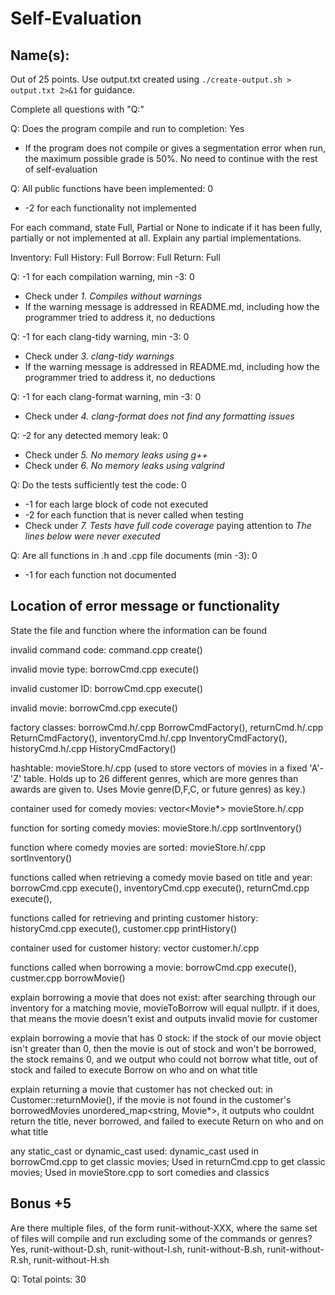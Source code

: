 # Self-Evaluation

## Name(s): 

Out of 25 points. Use output.txt created using 
`./create-output.sh > output.txt 2>&1` for guidance.

Complete all questions with "Q:"

Q: Does the program compile and run to completion: Yes

- If the program does not compile or gives a segmentation error when run, 
the maximum possible grade is 50%. No need to continue with the rest of self-evaluation

Q: All public functions have been implemented: 0

- -2 for each functionality not implemented

For each command, state Full, Partial or None to indicate 
if it has been fully, partially or not implemented at all.
Explain any partial implementations.

Inventory: Full
History: Full
Borrow: Full
Return: Full


Q: -1 for each compilation warning, min -3: 0

- Check under *1. Compiles without warnings*
- If the warning message is addressed in README.md, including how the programmer tried to address it, no deductions

Q: -1 for each clang-tidy warning, min -3: 0

- Check under *3. clang-tidy warnings*
- If the warning message is addressed in README.md, including how the programmer tried to address it, no deductions

Q: -1 for each clang-format warning, min -3: 0

- Check under *4. clang-format does not find any formatting issues*


Q: -2 for any detected memory leak: 0

- Check under *5. No memory leaks using g++*
- Check under *6. No memory leaks using valgrind*

Q: Do the tests sufficiently test the code: 0

- -1 for each large block of code not executed
- -2 for each function that is never called when testing
- Check under *7. Tests have full code coverage* paying attention to *The lines below were never executed*

Q: Are all functions in .h and .cpp file documents (min -3): 0

- -1 for each function not documented

## Location of error message or functionality

State the file and function where the information can be found

invalid command code: command.cpp create()

invalid movie type: borrowCmd.cpp execute()

invalid customer ID: borrowCmd.cpp execute()
 
invalid movie: borrowCmd.cpp execute()

factory classes: borrowCmd.h/.cpp BorrowCmdFactory(), returnCmd.h/.cpp ReturnCmdFactory(), inventoryCmd.h/.cpp InventoryCmdFactory(), historyCmd.h/.cpp HistoryCmdFactory()

hashtable: movieStore.h/.cpp (used to store vectors of movies in a fixed 'A'-'Z' table. Holds up to 26 different genres, which are more genres than awards are given to. Uses Movie genre(D,F,C, or future genres) as key.)

container used for comedy movies: vector<Movie*> movieStore.h/.cpp

function for sorting comedy movies: movieStore.h/.cpp sortInventory()

function where comedy movies are sorted: movieStore.h/.cpp sortInventory()

functions called when retrieving a comedy movie based on title and year: borrowCmd.cpp execute(), inventoryCmd.cpp execute(), returnCmd.cpp execute(), 

functions called for retrieving and printing customer history: historyCmd.cpp execute(), customer.cpp printHistory()

container used for customer history: vector<string> customer.h/.cpp

functions called when borrowing a movie: borrowCmd.cpp execute(), custmer.cpp borrowMovie()

explain borrowing a movie that does not exist: after searching through our inventory for a matching movie, movieToBorrow will equal nullptr. if it does, that means the movie doesn't exist and outputs invalid movie for customer

explain borrowing a movie that has 0 stock: if the stock of our movie object isn't greater than 0, then the movie is out of stock and won't be borrowed, the stock remains 0, and we output who could not borrow what title, out of stock and failed to execute Borrow on who and on what title

explain returning a movie that customer has not checked out: in Customer::returnMovie(), if the movie is not found in the customer's borrowedMovies unordered_map<string, Movie*>, it outputs who couldnt return the title, never borrowed, and failed to execute Return on who and on what title

any static_cast or dynamic_cast used: dynamic_cast used in borrowCmd.cpp to get classic movies; Used in returnCmd.cpp to get classic movies; Used in movieStore.cpp to sort comedies and classics

## Bonus +5

Are there multiple files, of the form runit-without-XXX, where the same set of files will compile and run excluding some of the commands or genres? Yes, runit-without-D.sh, runit-without-I.sh, runit-without-B.sh, runit-without-R.sh, runit-without-H.sh




Q: Total points: 30
